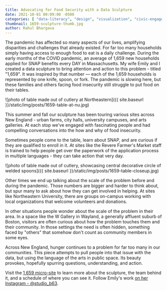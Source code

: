 ```yaml
---
title: Advocating for Food Security with a Data Sculpture
date: 2021-10-01 00:09:00 -0500
categories: [ "data-literacy", "design", "visualization", "civic-engagement" ]
thumbnail: 1659-sculpture-thumb.jpg
author: Rahul Bhargava
---
```


The pandemic has affected so many aspects of our lives, amplifying disparities and challenges that already existed. For far too many households simply having access to enough food to eat is a daily challenge. During the early months of the COVID pandemic, an average of 1,659 new households applied for SNAP benefits every DAY in Massachusetts. My wife Emily and I created a data sculpture to bring attention and action to this problem - titled "1,659". It was inspired by that number — each of the 1,659 households is represented by one knife, spoon, or fork. The pandemic is slowing here, but these families and others facing food insecurity still struggle to put food on their tables.

![photo of table made out of cutlery at Northeastern]({{ site.baseurl }}/static/img/posts/1659-table-at-nu.jpg)

This summer and fall our sculpture has been touring various sites across New England - urban farms, city halls, university campuses, and arts galleries. At each stop we've engaged with fascinating people and had compelling conversations into the how and why of food insecurity.

Sometimes people come to the table, learn about SNAP, and are curious if they are qualified to enroll in it. At sites like the Revere Farmer's Market staff is trained to help people get over the paperwork of the application process in multiple languages - they can take action that very day.

![photo of table made out of cutlery, showcasing central decorative circle of welded spoons]({{ site.baseurl }}/static/img/posts/1659-table-closeup.jpg)

Other times we end up talking about the scale of the problem before and during the pandemic. Those numbers are bigger and harder to think about, but spur many to ask about how they can get involved in helping. At sites like Northeastern University, there are groups on-campus working with local organizations that welcome volunteers and donations.

In other situations people wonder about the scale of the problem in their area. In a space like the W Gallery in Wayland, a generally affluent suburb of Boston, visitors are often curious about how the problem touches them and their community. In those settings the need is often hidden, something faced by "others" that somehow don't count as community members in some eyes.

Across New England, hunger continues to a problem for far too many in our communities. This piece attempts to pull people into that issue with the data, but using the language of the arts in public space. Its beauty provokes, hopefully spurring questions, understanding, and action.

Visit the [1,659 micro-site](/1659/) to learn more about the sculpture, the team behind it, and a schedule of where you can see it. Follow Emily's work [on her Instagram - @studio_b63](https://www.instagram.com/studio_b63/).
